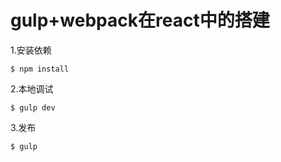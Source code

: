 # gulp+webpack在react中的搭建
1.安装依赖
```git
$ npm install
```
2.本地调试
```git
$ gulp dev
```
3.发布
```git
$ gulp
```